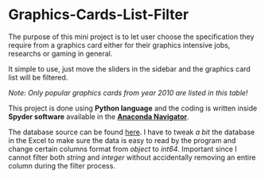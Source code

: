 # Graphics-Cards-List-Filter

The purpose of this mini project is to let user choose the specification they
require from a graphics card either for their graphics intensive jobs, researchs
or gaming in general.

It simple to use, just move the sliders in the sidebar and the graphics card list
will be filtered.

*Note: Only popular graphics cards from year 2010 are listed in this table!*

This project is done using **Python language** and the coding is written inside
**Spyder software** available in the [**Anaconda Navigator**](https://www.anaconda.com/).

The database source can be found [here](https://www.techpowerup.com/gpu-specs/). I have to tweak *a bit*
the database in the Excel to make sure the data is easy to read by the program and change certain columns format
from *object* to *int64*. Important since I cannot filter both *string* and *integer* without accidentally 
removing an entire column during the filter process.


